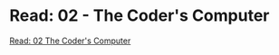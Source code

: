 # Read: 02 - The Coder's Computer

[Read: 02 The Coder's Computer](Read:-02-The-Coder's-Computer.md)
